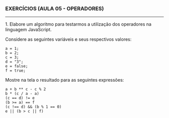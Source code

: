 ### EXERCÍCIOS (AULA 05 - OPERADORES)
<hr>
1. Elabore um algoritmo para testarmos a utilização dos operadores na linguagem JavaScript.

Considere as seguintes variáveis e seus respectivos valores:

```
a = 1;
b = 2;
c = 3;
d = "3";
e = false;
f = true;
```

Mostre na tela o resultado para as seguintes expressões:

```
a + b ** c - c % 2
b * (c / a - a)
(c == d) != e
(b >= a) == f
(c !== d) && (b % 1 == 0)
e || (b > c || f)
```